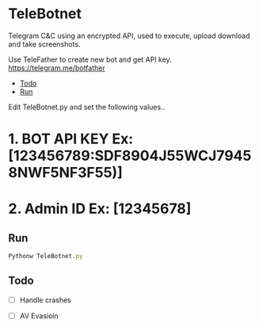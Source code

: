 # TeleBotnet
Telegram C&amp;C using an encrypted API, used to execute, upload download and take screenshots.

Use TeleFather to create new bot and get API key. 
https://telegram.me/botfather

- [Todo](#todo)
- [Run](#run)

Edit TeleBotnet.py and set the following values..


  # 1. BOT API KEY Ex: [123456789:SDF8904J55WCJ79458NWF5NF3F55)]
  # 2. Admin ID Ex: [12345678]

## Run 

```js
Pythonw TeleBotnet.py
```


## Todo

- [ ] Handle crashes
- [ ] AV Evasioin


